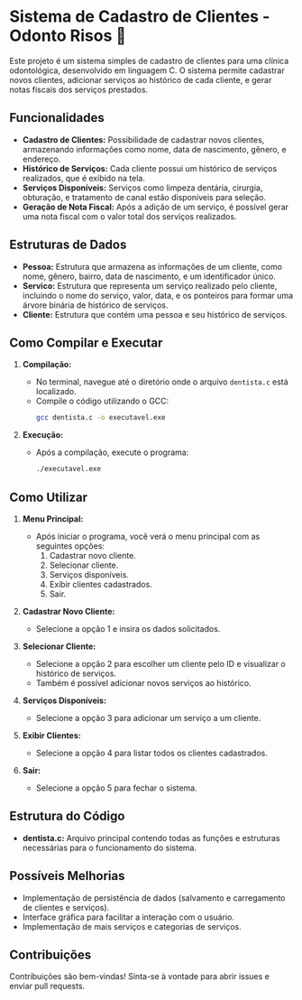# Sistema de Cadastro de Clientes - Odonto Risos 🦷

Este projeto é um sistema simples de cadastro de clientes para uma clínica odontológica, desenvolvido em linguagem C. O sistema permite cadastrar novos clientes, adicionar serviços ao histórico de cada cliente, e gerar notas fiscais dos serviços prestados.

## Funcionalidades

- **Cadastro de Clientes:** Possibilidade de cadastrar novos clientes, armazenando informações como nome, data de nascimento, gênero, e endereço.
- **Histórico de Serviços:** Cada cliente possui um histórico de serviços realizados, que é exibido na tela.
- **Serviços Disponíveis:** Serviços como limpeza dentária, cirurgia, obturação, e tratamento de canal estão disponíveis para seleção.
- **Geração de Nota Fiscal:** Após a adição de um serviço, é possível gerar uma nota fiscal com o valor total dos serviços realizados.

## Estruturas de Dados

- **Pessoa:** Estrutura que armazena as informações de um cliente, como nome, gênero, bairro, data de nascimento, e um identificador único.
- **Servico:** Estrutura que representa um serviço realizado pelo cliente, incluindo o nome do serviço, valor, data, e os ponteiros para formar uma árvore binária de histórico de serviços.
- **Cliente:** Estrutura que contém uma pessoa e seu histórico de serviços.

## Como Compilar e Executar

1. **Compilação:**
   - No terminal, navegue até o diretório onde o arquivo `dentista.c` está localizado.
   - Compile o código utilizando o GCC:
     ```bash
     gcc dentista.c -o executavel.exe
     ```

2. **Execução:**
   - Após a compilação, execute o programa:
     ```bash
     ./executavel.exe
     ```

## Como Utilizar

1. **Menu Principal:**
   - Após iniciar o programa, você verá o menu principal com as seguintes opções:
     1. Cadastrar novo cliente.
     2. Selecionar cliente.
     3. Serviços disponíveis.
     4. Exibir clientes cadastrados.
     5. Sair.

2. **Cadastrar Novo Cliente:**
   - Selecione a opção 1 e insira os dados solicitados.

3. **Selecionar Cliente:**
   - Selecione a opção 2 para escolher um cliente pelo ID e visualizar o histórico de serviços.
   - Também é possível adicionar novos serviços ao histórico.

4. **Serviços Disponíveis:**
   - Selecione a opção 3 para adicionar um serviço a um cliente.

5. **Exibir Clientes:**
   - Selecione a opção 4 para listar todos os clientes cadastrados.

6. **Sair:**
   - Selecione a opção 5 para fechar o sistema.

## Estrutura do Código

- **dentista.c:** Arquivo principal contendo todas as funções e estruturas necessárias para o funcionamento do sistema.

## Possíveis Melhorias

- Implementação de persistência de dados (salvamento e carregamento de clientes e serviços).
- Interface gráfica para facilitar a interação com o usuário.
- Implementação de mais serviços e categorias de serviços.

## Contribuições

Contribuições são bem-vindas! Sinta-se à vontade para abrir issues e enviar pull requests.
